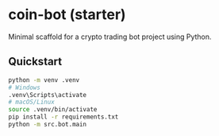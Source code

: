# coin-bot (starter)

Minimal scaffold for a crypto trading bot project using Python.

## Quickstart
```bash
python -m venv .venv
# Windows
.venv\Scripts\activate
# macOS/Linux
source .venv/bin/activate
pip install -r requirements.txt
python -m src.bot.main
```

